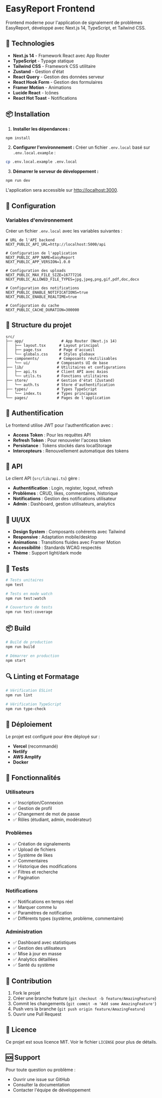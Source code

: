 # EasyReport Frontend

Frontend moderne pour l'application de signalement de problèmes EasyReport, développé avec Next.js 14, TypeScript, et Tailwind CSS.

## 🚀 Technologies

- **Next.js 14** - Framework React avec App Router
- **TypeScript** - Typage statique
- **Tailwind CSS** - Framework CSS utilitaire
- **Zustand** - Gestion d'état
- **React Query** - Gestion des données serveur
- **React Hook Form** - Gestion des formulaires
- **Framer Motion** - Animations
- **Lucide React** - Icônes
- **React Hot Toast** - Notifications

## 📦 Installation

1. **Installer les dépendances :**
```bash
npm install
```

2. **Configurer l'environnement :**
Créer un fichier `.env.local` basé sur `.env.local.example` :
```bash
cp .env.local.example .env.local
```

3. **Démarrer le serveur de développement :**
```bash
npm run dev
```

L'application sera accessible sur [http://localhost:3000](http://localhost:3000).

## 🔧 Configuration

### Variables d'environnement

Créer un fichier `.env.local` avec les variables suivantes :

```env
# URL de l'API backend
NEXT_PUBLIC_API_URL=http://localhost:5000/api

# Configuration de l'application
NEXT_PUBLIC_APP_NAME=EasyReport
NEXT_PUBLIC_APP_VERSION=1.0.0

# Configuration des uploads
NEXT_PUBLIC_MAX_FILE_SIZE=16777216
NEXT_PUBLIC_ALLOWED_FILE_TYPES=jpg,jpeg,png,gif,pdf,doc,docx

# Configuration des notifications
NEXT_PUBLIC_ENABLE_NOTIFICATIONS=true
NEXT_PUBLIC_ENABLE_REALTIME=true

# Configuration du cache
NEXT_PUBLIC_CACHE_DURATION=300000
```

## 📁 Structure du projet

```
src/
├── app/                 # App Router (Next.js 14)
│   ├── layout.tsx      # Layout principal
│   ├── page.tsx        # Page d'accueil
│   └── globals.css     # Styles globaux
├── components/         # Composants réutilisables
│   └── ui/            # Composants UI de base
├── lib/               # Utilitaires et configurations
│   ├── api.ts         # Client API avec Axios
│   └── utils.ts       # Fonctions utilitaires
├── store/             # Gestion d'état (Zustand)
│   └── auth.ts        # Store d'authentification
├── types/             # Types TypeScript
│   └── index.ts       # Types principaux
└── pages/             # Pages de l'application
```

## 🔐 Authentification

Le frontend utilise JWT pour l'authentification avec :
- **Access Token** : Pour les requêtes API
- **Refresh Token** : Pour renouveler l'access token
- **Persistance** : Tokens stockés dans localStorage
- **Intercepteurs** : Renouvellement automatique des tokens

## 📡 API

Le client API (`src/lib/api.ts`) gère :
- **Authentification** : Login, register, logout, refresh
- **Problèmes** : CRUD, likes, commentaires, historique
- **Notifications** : Gestion des notifications utilisateur
- **Admin** : Dashboard, gestion utilisateurs, analytics

## 🎨 UI/UX

- **Design System** : Composants cohérents avec Tailwind
- **Responsive** : Adaptation mobile/desktop
- **Animations** : Transitions fluides avec Framer Motion
- **Accessibilité** : Standards WCAG respectés
- **Thème** : Support light/dark mode

## 🧪 Tests

```bash
# Tests unitaires
npm test

# Tests en mode watch
npm run test:watch

# Couverture de tests
npm run test:coverage
```

## 📦 Build

```bash
# Build de production
npm run build

# Démarrer en production
npm start
```

## 🔍 Linting et Formatage

```bash
# Vérification ESLint
npm run lint

# Vérification TypeScript
npm run type-check
```

## 🚀 Déploiement

Le projet est configuré pour être déployé sur :
- **Vercel** (recommandé)
- **Netlify**
- **AWS Amplify**
- **Docker**

## 📱 Fonctionnalités

### Utilisateurs
- ✅ Inscription/Connexion
- ✅ Gestion de profil
- ✅ Changement de mot de passe
- ✅ Rôles (étudiant, admin, modérateur)

### Problèmes
- ✅ Création de signalements
- ✅ Upload de fichiers
- ✅ Système de likes
- ✅ Commentaires
- ✅ Historique des modifications
- ✅ Filtres et recherche
- ✅ Pagination

### Notifications
- ✅ Notifications en temps réel
- ✅ Marquer comme lu
- ✅ Paramètres de notification
- ✅ Différents types (système, problème, commentaire)

### Administration
- ✅ Dashboard avec statistiques
- ✅ Gestion des utilisateurs
- ✅ Mise à jour en masse
- ✅ Analytics détaillées
- ✅ Santé du système

## 🤝 Contribution

1. Fork le projet
2. Créer une branche feature (`git checkout -b feature/AmazingFeature`)
3. Commit les changements (`git commit -m 'Add some AmazingFeature'`)
4. Push vers la branche (`git push origin feature/AmazingFeature`)
5. Ouvrir une Pull Request

## 📄 Licence

Ce projet est sous licence MIT. Voir le fichier `LICENSE` pour plus de détails.

## 🆘 Support

Pour toute question ou problème :
- Ouvrir une issue sur GitHub
- Consulter la documentation
- Contacter l'équipe de développement

